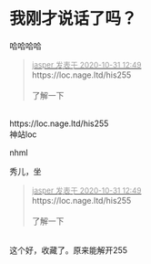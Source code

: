 # 我刚才说话了吗？


哈哈哈哈

<div class="quote"><blockquote><font size="2"><a href="https://www.hostloc.com/forum.php?mod=redirect&amp;goto=findpost&amp;pid=9380163&amp;ptid=760551" target="_blank"><font color="#999999">jasper 发表于 2020-10-31 12:49</font></a></font><br />
https://loc.nage.ltd/his255<br />
<br />
了解一下</blockquote></div><br />
https://loc.nage.ltd/his255<br />
神站loc

nhml<img src="static/image/smiley/default/lol.gif" smilieid="12" border="0" alt="" />

秀儿，坐

<div class="quote"><blockquote><font size="2"><a href="https://www.hostloc.com/forum.php?mod=redirect&amp;goto=findpost&amp;pid=9380163&amp;ptid=760551" target="_blank"><font color="#999999">jasper 发表于 2020-10-31 12:49</font></a></font><br />
https://loc.nage.ltd/his255<br />
<br />
了解一下</blockquote></div><br />
这个好，收藏了。原来能解开255<img src="static/image/smiley/yct/014.gif" smilieid="45" border="0" alt="" />
